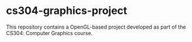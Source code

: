 # cs304-graphics-project
This repository contains a OpenGL-based project developed as part of the CS304: Computer Graphics course.
